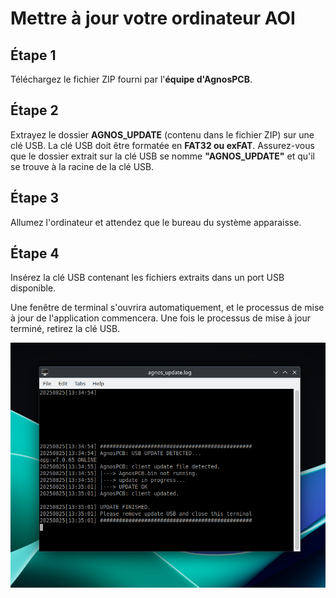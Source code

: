 # **Mettre à jour votre ordinateur AOI**


## Étape 1

Téléchargez le fichier ZIP fourni par l'**équipe d'AgnosPCB**.

## Étape 2

Extrayez le dossier **AGNOS_UPDATE** (contenu dans le fichier ZIP) sur une clé USB. La clé USB doit être formatée en **FAT32 ou exFAT**. Assurez-vous que le dossier extrait sur la clé USB se nomme **"AGNOS_UPDATE"** et qu'il se trouve à la racine de la clé USB.

## Étape 3

Allumez l'ordinateur et attendez que le bureau du système apparaisse.

## Étape 4

Insérez la clé USB contenant les fichiers extraits dans un port USB disponible.

Une fenêtre de terminal s'ouvrira automatiquement, et le processus de mise à jour de l'application commencera. Une fois le processus de mise à jour terminé, retirez la clé USB.

![Journal du terminal après la mise à jour](../assets/maintance/terminal_update.png)